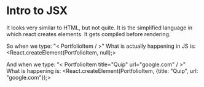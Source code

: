 # Intro to JSX

It looks very similar to HTML, but not quite.
It is the simplified language in which react creates elements. It gets compiled before rendering.

So when we type:
"< PortfolioItem  / >"
What is actually happening in JS is:
<React.createElement(PortfolioItem, null);>

And when we type:
"< PortfolioItem title="Quip" url="google.com" / >"
What is happening is:
<React.createElement(PortfolioItem, {title: "Quip", url: "google.com"});>
